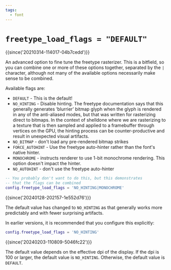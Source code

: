 ```yaml
---
tags:
  - font
---
```

# `freetype_load_flags = "DEFAULT"`

{{since('20210314-114017-04b7cedd')}}

An advanced option to fine tune the freetype rasterizer.  This is a bitfield,
so you can combine one or more of these options together, separated by the `|`
character, although not many of the available options necessarily make sense to
be combined.

Available flags are:

* `DEFAULT` - This is the default!
* `NO_HINTING` - Disable hinting. The freetype documentation says that this
  generally generates ‘blurrier’ bitmap glyph when the glyph is rendered in any of the
  anti-aliased modes, but that was written for rasterizing direct to bitmaps.
  In the context of shelldone where we are rasterizing to a texture that is then
  sampled and applied to a framebuffer through vertices on the GPU, the hinting
  process can be counter-productive and result in unexpected visual artifacts.
* `NO_BITMAP` - don't load any pre-rendered bitmap strikes
* `FORCE_AUTOHINT` - Use the freetype auto-hinter rather than the font's
  native hinter.
* `MONOCHROME` - instructs renderer to use 1-bit monochrome rendering.
  This option doesn't impact the hinter.
* `NO_AUTOHINT` - don't use the freetype auto-hinter

```lua
-- You probably don't want to do this, but this demonstrates
-- that the flags can be combined
config.freetype_load_flags = 'NO_HINTING|MONOCHROME'
```

{{since('20240128-202157-1e552d76')}}

The default value has changed to `NO_HINTING` as that generally works
more predictably and with fewer surprising artifacts.

In earlier versions, it is recommended that you configure this
explicitly:

```lua
config.freetype_load_flags = 'NO_HINTING'
```

{{since('20240203-110809-5046fc22')}}

The default value depends on the effective dpi of the display.
If the dpi is 100 or larger, the default value is `NO_HINTING`.
Otherwise, the default value is `DEFAULT`.


